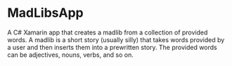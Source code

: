 # MadLibsApp
A C# Xamarin app that creates a madlib from a collection of provided words. A madlib is a short story (usually silly) that takes words provided by a user and then inserts them into a prewritten story. The provided words can be adjectives, nouns, verbs, and so on.
